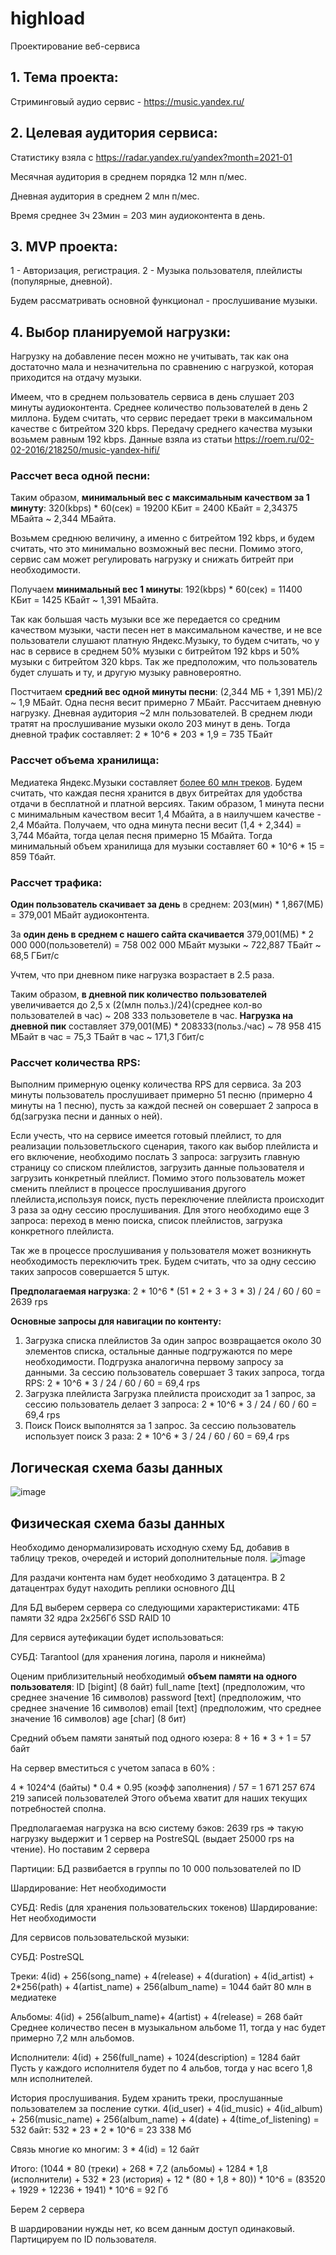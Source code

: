 
# highload
Проектирование веб-сервиса

## 1. Тема проекта:
Стриминговый аудио сервис - https://music.yandex.ru/

## 2. Целевая аудитория сервиса:
Статистику взяла с <https://radar.yandex.ru/yandex?month=2021-01>

Месячная аудитория в среднем порядка 12 млн п/мес.

Дневная аудитория в среднем 2 млн п/мес.

Время среднее 3ч 23мин = 203 мин аудиоконтента в день.


## 3. MVP проекта:
 1 - Авторизация, регистрация. 2 - Музыка пользователя, плейлисты (популярные, дневной).  
 
 Будем рассматривать основной функционал - прослушивание музыки.
 

## 4. Выбор планируемой нагрузки:
Нагрузку на добавление песен можно не учитывать, так как она достаточно мала и незначительна по сравнению с нагрузкой, которая приходится на отдачу музыки.

Имеем, что в среднем пользователь сервиса в день слушает 203 минуты аудиоконтента. Среднее количество пользователей в день 2 миллона.
Будем считать, что сервис передает треки в максимальном качестве с битрейтом 320 kbps. Передачу среднего качества музыки возьмем равным 192 kbps.
Данные взяла из статьи <https://roem.ru/02-02-2016/218250/music-yandex-hifi/>

### Рассчет веса одной песни:
Таким образом, **минимальный вес с максимальным качеством за 1 минуту**: 320(kbps) * 60(сек) = 19200 КБит = 2400 КБайт = 2,34375 МБайта ~ 2,344 МБайта.

Возьмем среднюю величину, а именно с битрейтом 192 kbps, и будем считать, что это минимально возможный вес песни. Помимо этого, сервис сам может регулировать нагрузку и снижать битрейт при необходимости.

Получаем **минимальный вес 1 минуты**: 192(kbps) * 60(сек) = 11400 КБит = 1425 КБайт ~ 1,391 МБайта.

Так как большая часть музыки все же передается со средним качеством музыки, части песен нет в максимальном качестве, и не все пользователи слушают платную Яндекс.Музыку, то будем считать, чо у нас в сервисе в среднем 50% музыки с битрейтом 192 kbps и 50% музыки с битрейтом 320 kbps. Так же предположим, что пользователь будет слушать и ту, и другую музыку равновероятно.

Постчитаем **средний вес одной минуты песни**: (2,344 МБ + 1,391 МБ)/2 ~ 1,9 МБайт.
Одна песня весит примерно 7 МБайт.
Рассчитаем дневную нагрузку. Дневная аудитория ~2 млн пользователей. В среднем люди тратят на прослушивание музыки около 203 минут в день. Тогда дневной трафик составляет:
2 * 10^6 * 203 * 1,9 = 735 TБайт

### Рассчет объема хранилища:
Медиатека Яндекс.Музыки составляет [более 60 млн треков](https://vc.ru/media/96460-chislo-podpischikov-yandeks-muzyki-vyroslo-v-tri-raza-za-poltora-goda-i-dostiglo-3-mln "более 60 млн треков"). Будем считать, что каждая песня хранится в двух битрейтах для удобства отдачи в бесплатной и платной версиях. Таким образом, 1 минута песни с минимальным качеством весит 1,4 Мбайта, а в наилучшем качестве - 2,4 Мбайта. Получаем, что одна минута песни весит (1,4 + 2,344) = 3,744 Мбайта, тогда целая песня примерно 15 Мбайта.
Тогда минимальный объем хранилища для музыки составляет 60 * 10^6 * 15 = 859 Тбайт.

### Рассчет трафика:
**Один пользователь скачивает за день** в среднем: 203(мин) * 1,867(МБ) = 379,001 МБайт аудиоконтента.

За **один день в среднем с нашего сайта скачивается** 379,001(МБ) * 2 000 000(пользоветелй) = 758 002 000 МБайт  музыки ~ 722,887 ТБайт ~ 68,5 ГБит/с

Учтем, что при дневном пике нагрузка возрастает в 2.5 раза.

Таким образом, **в дневной пик количество пользователей** увеличивается до 2,5 x (2(млн польз.)/24)(среднее кол-во пользователей в час) ~ 208 333 пользоветеле в час.
**Нагрузка на дневной пик** составляет 379,001(МБ) * 208333(польз./час) ~ 78 958 415 МБайт в час = 75,3 ТБайт в час ~ 171,3 Гбит/с

### Рассчет количества RPS:
Выполним примерную оценку количества RPS для сервиса. За 203 минуты пользователь прослушивает примерно 51 песню (примерно 4 минуты на 1 песню), пусть за каждой песней он совершает 2 запроса в бд(загрузка песни и данных о ней). 

Если учесть, что на сервисе имеется готовый плейлист, то для реализации пользоветльского сценария, такого как выбор плейлиста и его включение, необходимо послать 3 запроса: загрузить главную страницу со списком плейлистов, загрузить данные пользователя и загрузить конкретный плейлист. Помимо этого пользователь может сменить плейлист в процессе прослушивания другого плейлиста,используя поиск, пусть переключение плейлиста происходит 3 раза за одну сессию прослушивания. Для этого необходимо еще 3 запроса: переход в меню поиска, список плейлистов, загрузка конкретного плейлиста.

Так же в процессе прослушивания у пользователя может возникнуть необходимость переключить трек. Будем считать, что за одну сессию таких запросов совершается 5 штук.


**Предполагаемая нагрузка**: 2 * 10^6 * (51 * 2 + 3 + 3 * 3) / 24 / 60 / 60 = 2639 rps

**Основные запросы для навигации по контенту:**

 1. Загрузка списка плейлистов
 За один запрос возвращается около 30 элементов списка, остальные данные подгружаются по мере необходимости. Подгрузка аналогична первому запросу за данными. За сессию пользователь совершает 3 таких запроса, тогда RPS: 2 * 10^6 * 3 / 24 / 60 / 60 = 69,4 rps
 2. Загрузка плейлиста
Загрузка плейлиста происходит за 1 запрос, за сессию пользователь  делает 3 запроса: 2 * 10^6 * 3 / 24 / 60 / 60 = 69,4 rps
 3. Поиск
Поиск выполнятся за 1 запрос. За сессию пользователь использует поиск 3 раза: 2 * 10^6 * 3 / 24 / 60 / 60 = 69,4 rps

## Логическая схема базы данных
![image](https://user-images.githubusercontent.com/49959597/118158174-1d665480-b424-11eb-8bdc-3d05a66d8ef8.png)


## Физическая схема базы данных
Необходимо денормализировать исходную схему Бд, добавив в таблицу треков, очередей и историй дополнительные поля.
![image](https://user-images.githubusercontent.com/49959597/118158813-f0667180-b424-11eb-8bea-245f24dfa469.png)

Для раздачи контента нам будет необходимо 3 датацентра. В 2 датацентрах будут находить реплики основного ДЦ

Для БД выберем сервера со следующими характеристиками: 4ТБ памяти 32 ядра 2x256Гб SSD RAID 10

Для сервися аутефикации будет использоваться:

СУБД: Tarantool (для хранения логина, пароля и никнейма)

Оценим приблизительный необходимый **объем памяти на одного пользователя**:
ID [bigint] (8 байт) full_name [text] (предположим, что среднее значение 16 символов) password [text] (предположим, что среднее значение 16 символов) email [text] (предположим, что среднее значение 16 символов)
age [char] (8 бит)

Средний объем памяти занятый под одного юзера: 8 + 16 * 3 + 1 = 57 байт

На сервер вместиться с учетом запаса в 60% :

4 * 1024^4 (байты) * 0.4 * 0.95 (коэфф заполнения) / 57 = 1 671 257 674 219 записей пользователей
Этого объема хватит для наших текущих потребностей сполна.

Предполагаемая нагрузка на всю систему бэков: 2639 rps => такую нагрузку выдержит и 1 сервер на PostreSQL (выдает 25000 rps на чтение). Но поставим 2 сервера

Партиции: БД развибается в группы по 10 000 пользователей по ID

Шардирование: Нет необходимости

СУБД: Redis (для хранения пользовательских токенов) Шардирование: Нет необходимости

Для сервисов пользовательской музыки:

СУБД: PostreSQL

Треки:
4(id) + 256(song_name) + 4(release) + 4(duration) + 4(id_artist) + 2*256(path) + 4(artist_name) + 256(album_name) = 1044 байт
80 млн в медиатеке

Альбомы: 4(id) + 256(album_name)+ 4(artist) + 4(release) = 268 байт
Среднее количество песен в музыкальном альбоме 11, тогда у нас будет примерно 7,2 млн альбомов.

Исполнители: 4(id) + 256(full_name) + 1024(description) = 1284 байт
Пусть у каждого исполнителя будет по 4 альбов, тогда у нас всего 1,8 млн исполнителей.

История прослушивания. Будем хранить треки, прослушанные пользователем за посление сутки. 4(id_user) + 4(id_music) + 4(id_album) + 256(music_name) + 256(album_name) + 4(date) + 4(time_of_listening) = 532 байт: 532 * 23 * 2 * 10^6 = 23 338 Мб

Связь многие ко многим: 3 * 4(id) = 12 байт

Итого: (1044 * 80 (треки) + 268 * 7,2 (альбомы) + 1284 * 1,8 (исполнители) + 532 * 23 (история) + 12 * (80 + 1,8 + 80)) * 10^6 = (83520 + 1929 + 12236 + 1941) * 10^6 = 92 Гб

Берем 2 сервера

В шардировании нужды нет, ко всем данным доступ одинаковый. Партицируем по ID пользователя.
